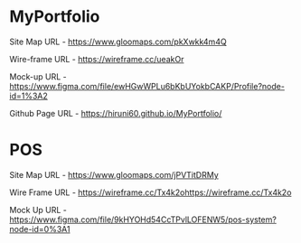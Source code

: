 # MyPortfolio

Site Map URL - https://www.gloomaps.com/pkXwkk4m4Q

Wire-frame URL - https://wireframe.cc/ueakOr

Mock-up URL - https://www.figma.com/file/ewHGwWPLu6bKbUYokbCAKP/Profile?node-id=1%3A2

Github Page URL - https://hiruni60.github.io/MyPortfolio/



# POS

Site Map URL - https://www.gloomaps.com/jPVTitDRMy

Wire Frame URL - https://wireframe.cc/Tx4k2ohttps://wireframe.cc/Tx4k2o

Mock Up URL - https://www.figma.com/file/9kHYOHd54CcTPvlLOFENW5/pos-system?node-id=0%3A1




